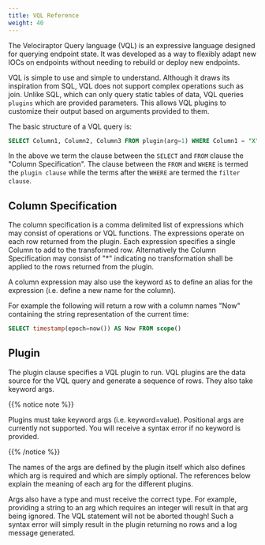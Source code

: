 ```yaml
---
title: VQL Reference
weight: 40
---
```


The Velociraptor Query language (VQL) is an expressive language
designed for querying endpoint state. It was developed as a way to
flexibly adapt new IOCs on endpoints without needing to rebuild or
deploy new endpoints.

VQL is simple to use and simple to understand. Although it draws its
inspiration from SQL, VQL does not support complex operations such as
join. Unlike SQL, which can only query static tables of data, VQL
queries `plugins` which are provided parameters. This allows VQL
plugins to customize their output based on arguments provided to them.

The basic structure of a VQL query is:

```sql
SELECT Column1, Column2, Column3 FROM plugin(arg=1) WHERE Column1 = "X"
```

In the above we term the clause between the `SELECT` and `FROM` clause
the "Column Specification". The clause between the `FROM` and `WHERE`
is termed the `plugin clause` while the terms after the `WHERE` are
termed the `filter clause`.

## Column Specification

The column specification is a comma delimited list of expressions
which may consist of operations or VQL functions. The expressions
operate on each row returned from the plugin. Each expression
specifies a single Column to add to the transformed row. Alternatively
the Column Specification may consist of "*" indicating no
transformation shall be applied to the rows returned from the plugin.

A column expression may also use the keyword `AS` to define an alias
for the expression (i.e. define a new name for the column).

For example the following will return a row with a column names "Now"
containing the string representation of the current time:

```sql
SELECT timestamp(epoch=now()) AS Now FROM scope()
```

## Plugin

The plugin clause specifies a VQL plugin to run. VQL plugins are the
data source for the VQL query and generate a sequence of rows. They
also take keyword args.

{{% notice note %}}

Plugins must take keyword args (i.e. keyword=value). Positional args
are currently not supported. You will receive a syntax error if no
keyword is provided.

{{% /notice %}}

The names of the args are defined by the plugin itself which also
defines which arg is required and which are simply optional. The
references below explain the meaning of each arg for the different
plugins.

Args also have a type and must receive the correct type. For example,
providing a string to an arg which requires an integer will result in
that arg being ignored. The VQL statement will not be aborted though!
Such a syntax error will simply result in the plugin returning no rows
and a log message generated.
